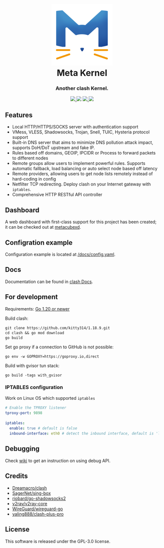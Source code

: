 <h1 align="center">
  <img src="Meta.png" alt="Meta Kennel" width="200">
  <br>Meta Kernel<br>
</h1>

<h3 align="center">Another clash Kernel.</h3>

<p align="center">
  <a href="https://goreportcard.com/report/github.com/kitty314/1.18.9">
    <img src="https://goreportcard.com/badge/github.com/kitty314/1.18.9?style=flat-square">
  </a>
  <img src="https://img.shields.io/github/go-mod/go-version/kitty314/1.18.9/Alpha?style=flat-square">
  <a href="https://github.com/kitty314/1.18.9/releases">
    <img src="https://img.shields.io/github/release/kitty314/1.18.9/all.svg?style=flat-square">
  </a>
  <a href="https://github.com/kitty314/1.18.9">
    <img src="https://img.shields.io/badge/release-Meta-00b4f0?style=flat-square">
  </a>
</p>

## Features

- Local HTTP/HTTPS/SOCKS server with authentication support
- VMess, VLESS, Shadowsocks, Trojan, Snell, TUIC, Hysteria protocol support
- Built-in DNS server that aims to minimize DNS pollution attack impact, supports DoH/DoT upstream and fake IP.
- Rules based off domains, GEOIP, IPCIDR or Process to forward packets to different nodes
- Remote groups allow users to implement powerful rules. Supports automatic fallback, load balancing or auto select node
  based off latency
- Remote providers, allowing users to get node lists remotely instead of hard-coding in config
- Netfilter TCP redirecting. Deploy clash on your Internet gateway with `iptables`.
- Comprehensive HTTP RESTful API controller

## Dashboard

A web dashboard with first-class support for this project has been created; it can be checked out at [metacubexd](https://github.com/MetaCubeX/metacubexd).

## Configration example

Configuration example is located at [/docs/config.yaml](https://github.com/kitty314/1.18.9/blob/Alpha/docs/config.yaml).

## Docs

Documentation can be found in [clash Docs](https://wiki.metacubex.one/).

## For development

Requirements:
[Go 1.20 or newer](https://go.dev/dl/)

Build clash:

```shell
git clone https://github.com/kitty314/1.18.9.git
cd clash && go mod download
go build
```

Set go proxy if a connection to GitHub is not possible:

```shell
go env -w GOPROXY=https://goproxy.io,direct
```

Build with gvisor tun stack:

```shell
go build -tags with_gvisor
```

### IPTABLES configuration

Work on Linux OS which supported `iptables`

```yaml
# Enable the TPROXY listener
tproxy-port: 9898

iptables:
  enable: true # default is false
  inbound-interface: eth0 # detect the inbound interface, default is 'lo'
```

## Debugging

Check [wiki](https://wiki.metacubex.one/api/#debug) to get an instruction on using debug
API.

## Credits

- [Dreamacro/clash](https://github.com/Dreamacro/clash)
- [SagerNet/sing-box](https://github.com/SagerNet/sing-box)
- [riobard/go-shadowsocks2](https://github.com/riobard/go-shadowsocks2)
- [v2ray/v2ray-core](https://github.com/v2ray/v2ray-core)
- [WireGuard/wireguard-go](https://github.com/WireGuard/wireguard-go)
- [yaling888/clash-plus-pro](https://github.com/yaling888/clash)

## License

This software is released under the GPL-3.0 license.

